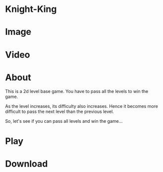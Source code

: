 # Knight-King

# Image

# Video

# About
This is a 2d level base game. You have to pass all the levels to win the game.

As the level increases, its difficulty also increases. Hence it becomes more difficult to pass the next level than the previous level.

So, let's see if you can pass all levels and win the game...

# Play

# Download
